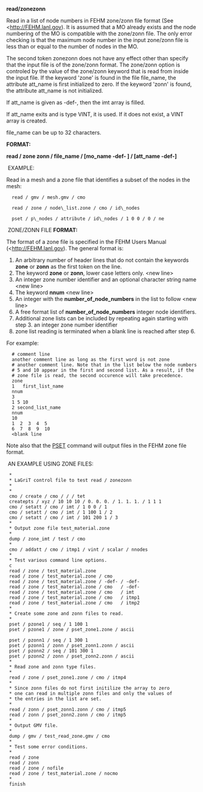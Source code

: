  **read/zonezonn**

  Read in a list of node numbers in FEHM zone/zonn file format (See
  <http://FEHM.lanl.gov). It is assumed that a MO already exists and
  the node numbering of the MO is compatible with the zone/zonn file.
  The only error checking is that the maximum node number in the input
  zone/zonn file is less than or equal to the number of nodes in the
  MO.

  

  The second token zonezonn does not have any effect other than
  specify that the input file is of the zone/zonn format. The
  zone/zonn option is controled by the value of the zone/zonn keyword
  that is read from inside the input file. If the keyword 'zone' is
  found in the file file\_name, the attribute att\_name is first
  initialized to zero. If the keyword 'zonn' is found, the attribute
  att\_name is not initialized.

  

  If att\_name is given as -def-, then the imt array is filled.

  

  If att\_name exits and is type VINT, it is used. If it does not
  exist, a VINT array is created.

  

  file\_name can be up to 32 characters.

 **FORMAT:**

  **read / zone  zonn / file\_name / [mo\_name  -def- ] /
  [att\_name  -def-]**

  EXAMPLE:

  Read in a mesh and a zone file that identifies a subset of the nodes
  in the mesh:

      
      read / gmv / mesh.gmv / cmo

      read / zone / node\_list.zone / cmo / id\_nodes

      pset / p\_nodes / attribute / id\_nodes / 1 0 0 / 0 / ne

  ZONE/ZONN FILE **FORMAT:**

  The format of a zone file is specified in the FEHM Users Manual
  (<http://FEHM.lanl.gov). The general format is:
 
  1.  An arbitrary number of header lines that do not contain the
      keywords **zone** or **zonn** as the first token on the line.
  2.  The keyword **zone** or **zonn**, lower case letters only.
      &lt;new line&gt;
  3.  An integer zone number identifier and an optional character
      string name &lt;new line&gt;
  4.  The keyword **nnum** &lt;new line&gt;
  5.  An integer with the **number\_of\_node\_numbers** in the list to
      follow &lt;new line&gt;
  6.  A free format list of **number\_of\_node\_numbers** integer node
      identifiers.
  7.  Additional zone lists can be included by repeating again
      starting with step 3. an integer zone number identifier
  8.  zone list reading is terminated when a blank line is reached
      after step 6.
 
  For example:
 
      # comment line
      another comment line as long as the first word is not zone
      # another comment line. Note that in the list below the node numbers
      # 5 and 10 appear in the first and second list. As a result, if the
      # zone file is read, the second occurence will take precedence.
      zone
      1   first_list_name
      nnum
      3
      1 5 10
      2 second_list_name
      nnum
      10
      1  2  3  4  5
      6  7  8  9  10
      <blank line
 
  

  Note also that the [PSET](http://lagrit.lanl.gov/docs/PSET.md)
  command will output files in the FEHM zone file format.
  

  AN EXAMPLE USING ZONE FILES:

     *
     * LaGriT control file to test read / zonezonn
     *
     *
     cmo / create / cmo / / / tet
     createpts / xyz / 10 10 10 / 0. 0. 0. / 1. 1. 1. / 1 1 1
     cmo / setatt / cmo / imt / 1 0 0 / 1
     cmo / setatt / cmo / imt / 1 100 1 / 2
     cmo / setatt / cmo / imt / 101 200 1 / 3
     *
     * Output zone file test_material.zone
     *
     dump / zone_imt / test / cmo
     *
     cmo / addatt / cmo / itmp1 / vint / scalar / nnodes
     *
     * Test various command line options.
     c
     read / zone / test_material.zone
     read / zone / test_material.zone / cmo
     read / zone / test_material.zone / -def- / -def-
     read / zone / test_material.zone / cmo   / -def-
     read / zone / test_material.zone / cmo   / imt
     read / zone / test_material.zone / cmo   / itmp1
     read / zone / test_material.zone / cmo   / itmp2
     *
     * Create some zone and zonn files to read.
     *
     pset / pzone1 / seq / 1 100 1
     pset / pzone1 / zone / pset_zone1.zone / ascii

     pset / pzonn1 / seq / 1 300 1
     pset / pzonn1 / zonn / pset_zonn1.zonn / ascii
     pset / pzonn2 / seq / 101 300 1
     pset / pzonn2 / zonn / pset_zonn2.zonn / ascii
     *
     * Read zone and zonn type files.
     *
     read / zone / pset_zone1.zone / cmo / itmp4
     *
     * Since zonn files do not first initilize the array to zero
     * one can read in multiple zonn files and only the values of
     * the entries in the list are set.
     *
     read / zonn / pset_zonn1.zonn / cmo / itmp5
     read / zonn / pset_zonn2.zonn / cmo / itmp5
     *
     * Output GMV file.
     *
     dump / gmv / test_read_zone.gmv / cmo
     *
     * Test some error conditions.
     *
     read / zone
     read / zonn
     read / zone / nofile
     read / zone / test_material.zone / nocmo
     *
     finish

